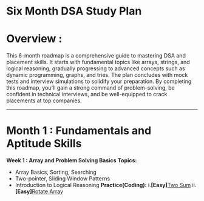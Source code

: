 # Six Month DSA Study Plan
# Overview :
This 6-month roadmap is a comprehensive guide to mastering DSA and placement skills. It starts with fundamental topics like arrays, strings, and logical reasoning, gradually progressing to advanced concepts such as dynamic programming, graphs, and tries. The plan concludes with mock tests and interview simulations to solidify your preparation. By completing this roadmap, you'll gain a strong command of problem-solving, be confident in technical interviews, and be well-equipped to crack placements at top companies.
***
# Month 1 : Fundamentals and Aptitude Skills
**Week 1 : Array and Problem Solving Basics**
**Topics:**
+ Array Basics, Sorting, Searching
+ Two-pointer, Sliding Window Patterns
+ Introduction to Logical Reasoning
**Practice(Coding):**
i.**[Easy]**[Two Sum](https://leetcode.com/problems/two-sum/description/)
ii.**[Easy]**[Rotate Array](https://leetcode.com/problems/rotate-array/description/)
